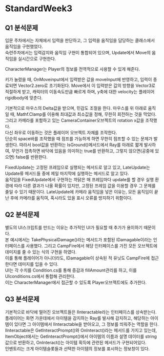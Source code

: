 # StandardWeek3
 
## Q1 분석문제  

입문 주차에서는 자체에서 입력을 판단하고, 그 입력을 움직임을 담당하는 클래스에서 움직임을 구현했었다.  
숙련주차에서는 입력감지와 움직임 구현이 통합되어 있으며, Update에서 Move의 움직임을 실시간으로 구현한다.

CharacterManager는 Player의 정보를 전역적으로 사용할 수 있게 해준다.  

키가 눌렸을 때, OnMoveinput에서 입력받은 값을 moveInput에 반영하고, 입력이 종료되면 Vector2.zero로 초기화된다. Move에서 이 입력받은 값의 방향을 Vector3로 적절하게 받고, 캐릭터의 이동속도만큼 빠르게 하며, y축에 대한 velocity는 플레이어 rigidbody에 맞춘다.

기본적으로 마우스의 Delta값을 받으며, 민감도 조절을 한다. 마우스를 위 아래로 움직일 때, Mathf.Clamp를 이용해 최대값과 최소값을 정해, 무한히 회전하는 것을 막았다. 그리고 카메라를 포함하고 있는 CameraContainer오브젝트의 rotation x값을 조작했다.  
다신 좌우로 이동하는 것은 플레이어 오브젝트 자체를 조작한다.  
단순히 space바를 조작했을 때 점프를 가능하게 하면 무한히 점프할 수 있는 문제가 발생한다. 따라서 bool값을 반환하는 IsGround()메서드에서 Ray를 아래로 짧게 발사하여, 무언가 접촉하면 바닥에 있음을 의미하는 true를 반환하고, 그렇지 않으면(공중에 있으면) false를 반환한다.

FixedUpdate는 고정된 프레임으로 실행되는 메서드로 알고 있고, LateUpdate는 Update류 메서드들 중에 제일 마지막에 실행하는 메서드로 알고 있다.  
움직임을 FixedUpdate에서 구현하는 까닭은 매 프레임마다 update를 할 경우 실행 환경에 따라 다른 결과가 나올 확률이 있지만, 고정된 프레임 값을 이용할 경우 그 문제를 줄일 수 있기 때문이다. LateUpdate에 카메라 움직임을 넣은 이유는, 모든 움직임이 끝난 후에 카메라를 움직여, 혹시라도 있을 표시 오류를 방지하기 위함이다.

## Q2 분석문제

별도의 UI스크립트를 만드는 이유는 추가적인 UI가 필요할 때 추가가 용이하기 때문이다.  
본 예시에서는 TakePhysicalDamage()라는 메서드가 포함된 IDamagable이라는 인터페이스를 사용했다. 그리고 CampFire에서 해당 인터페이스를 가진 모든 오브젝트에 데미지를 줄 수 있는 식의 구현을 하였다.  
이를 통해 플레이어가 아니더라도, IDamagable이 상속된 적 유닛도 CampFire에 접근한다면 데미지를 입을 수 있다.  
UI는 각 수치를 Condition.cs를 통해 증감과 fillAmount관리를 하고, 이를 UIconditions.cs에서 통합해 관리한다.  
이는 CharacterManager에서 접근할 수 있도록 Player오브젝트에도 추가한다.

## Q3 분석문제

기본적으로 바닥에 떨어진 오브젝트들은 IInteractable라는 인터페이스를 상속받는다.  
플레이어는 화면 가운데에서 아이템을 감지하는 Ray를 발사해 감지하고, 해당하는 아이템이 있다면 그 아이템에서 IInteractable을 받아오고, 그 정보를 띄워주는 역할을 한다.  
IInteractable은 GetInteractPrompt()와 OnInteract()라는 메서드를 가지고 있는데, ItemObject에서는 GetInteractPrompt()에서 아이템의 이름과 설명 데이터를 string 값으로 반환하고, OnInteract()는 아이템 획득에 관련된 메서드가 구현되어있다.  
인벤토리는 크게 아이템슬롯들과 선택한 아이템의 정보를 표시하는 정보창이 있다.  
